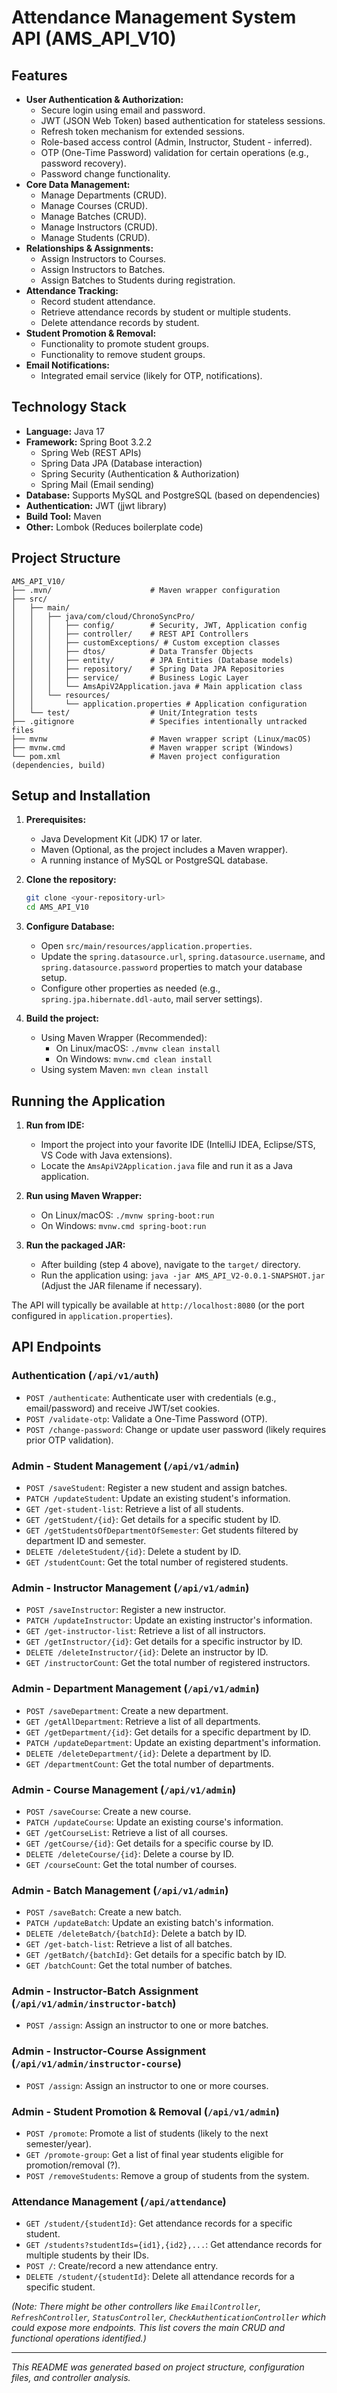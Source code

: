 # Attendance Management System API (AMS_API_V10)



## Features

*   **User Authentication & Authorization:**
    *   Secure login using email and password.
    *   JWT (JSON Web Token) based authentication for stateless sessions.
    *   Refresh token mechanism for extended sessions.
    *   Role-based access control (Admin, Instructor, Student - inferred).
    *   OTP (One-Time Password) validation for certain operations (e.g., password recovery).
    *   Password change functionality.
*   **Core Data Management:**
    *   Manage Departments (CRUD).
    *   Manage Courses (CRUD).
    *   Manage Batches (CRUD).
    *   Manage Instructors (CRUD).
    *   Manage Students (CRUD).
*   **Relationships & Assignments:**
    *   Assign Instructors to Courses.
    *   Assign Instructors to Batches.
    *   Assign Batches to Students during registration.
*   **Attendance Tracking:**
    *   Record student attendance.
    *   Retrieve attendance records by student or multiple students.
    *   Delete attendance records by student.
*   **Student Promotion & Removal:**
    *   Functionality to promote student groups.
    *   Functionality to remove student groups.
*   **Email Notifications:**
    *   Integrated email service (likely for OTP, notifications).

## Technology Stack

*   **Language:** Java 17
*   **Framework:** Spring Boot 3.2.2
    *   Spring Web (REST APIs)
    *   Spring Data JPA (Database interaction)
    *   Spring Security (Authentication & Authorization)
    *   Spring Mail (Email sending)
*   **Database:** Supports MySQL and PostgreSQL (based on dependencies)
*   **Authentication:** JWT (jjwt library)
*   **Build Tool:** Maven
*   **Other:** Lombok (Reduces boilerplate code)

## Project Structure

```
AMS_API_V10/
├── .mvn/                      # Maven wrapper configuration
├── src/
│   ├── main/
│   │   ├── java/com/cloud/ChronoSyncPro/
│   │   │   ├── config/        # Security, JWT, Application config
│   │   │   ├── controller/    # REST API Controllers
│   │   │   ├── customExceptions/ # Custom exception classes
│   │   │   ├── dtos/          # Data Transfer Objects
│   │   │   ├── entity/        # JPA Entities (Database models)
│   │   │   ├── repository/    # Spring Data JPA Repositories
│   │   │   ├── service/       # Business Logic Layer
│   │   │   └── AmsApiV2Application.java # Main application class
│   │   └── resources/
│   │       └── application.properties # Application configuration
│   └── test/                  # Unit/Integration tests
├── .gitignore                 # Specifies intentionally untracked files
├── mvnw                       # Maven wrapper script (Linux/macOS)
├── mvnw.cmd                   # Maven wrapper script (Windows)
└── pom.xml                    # Maven project configuration (dependencies, build)
```

## Setup and Installation

1.  **Prerequisites:**
    *   Java Development Kit (JDK) 17 or later.
    *   Maven (Optional, as the project includes a Maven wrapper).
    *   A running instance of MySQL or PostgreSQL database.

2.  **Clone the repository:**
    ```bash
    git clone <your-repository-url>
    cd AMS_API_V10
    ```

3.  **Configure Database:**
    *   Open `src/main/resources/application.properties`.
    *   Update the `spring.datasource.url`, `spring.datasource.username`, and `spring.datasource.password` properties to match your database setup.
    *   Configure other properties as needed (e.g., `spring.jpa.hibernate.ddl-auto`, mail server settings).

4.  **Build the project:**
    *   Using Maven Wrapper (Recommended):
        *   On Linux/macOS: `./mvnw clean install`
        *   On Windows: `mvnw.cmd clean install`
    *   Using system Maven: `mvn clean install`

## Running the Application

1.  **Run from IDE:**
    *   Import the project into your favorite IDE (IntelliJ IDEA, Eclipse/STS, VS Code with Java extensions).
    *   Locate the `AmsApiV2Application.java` file and run it as a Java application.

2.  **Run using Maven Wrapper:**
    *   On Linux/macOS: `./mvnw spring-boot:run`
    *   On Windows: `mvnw.cmd spring-boot:run`

3.  **Run the packaged JAR:**
    *   After building (step 4 above), navigate to the `target/` directory.
    *   Run the application using: `java -jar AMS_API_V2-0.0.1-SNAPSHOT.jar` (Adjust the JAR filename if necessary).

The API will typically be available at `http://localhost:8080` (or the port configured in `application.properties`).

## API Endpoints

### Authentication (`/api/v1/auth`)
*   `POST /authenticate`: Authenticate user with credentials (e.g., email/password) and receive JWT/set cookies.
*   `POST /validate-otp`: Validate a One-Time Password (OTP).
*   `POST /change-password`: Change or update user password (likely requires prior OTP validation).

### Admin - Student Management (`/api/v1/admin`)
*   `POST /saveStudent`: Register a new student and assign batches.
*   `PATCH /updateStudent`: Update an existing student's information.
*   `GET /get-student-list`: Retrieve a list of all students.
*   `GET /getStudent/{id}`: Get details for a specific student by ID.
*   `GET /getStudentsOfDepartmentOfSemester`: Get students filtered by department ID and semester.
*   `DELETE /deleteStudent/{id}`: Delete a student by ID.
*   `GET /studentCount`: Get the total number of registered students.

### Admin - Instructor Management (`/api/v1/admin`)
*   `POST /saveInstructor`: Register a new instructor.
*   `PATCH /updateInstructor`: Update an existing instructor's information.
*   `GET /get-instructor-list`: Retrieve a list of all instructors.
*   `GET /getInstructor/{id}`: Get details for a specific instructor by ID.
*   `DELETE /deleteInstructor/{id}`: Delete an instructor by ID.
*   `GET /instructorCount`: Get the total number of registered instructors.

### Admin - Department Management (`/api/v1/admin`)
*   `POST /saveDepartment`: Create a new department.
*   `GET /getAllDepartment`: Retrieve a list of all departments.
*   `GET /getDepartment/{id}`: Get details for a specific department by ID.
*   `PATCH /updateDepartment`: Update an existing department's information.
*   `DELETE /deleteDepartment/{id}`: Delete a department by ID.
*   `GET /departmentCount`: Get the total number of departments.

### Admin - Course Management (`/api/v1/admin`)
*   `POST /saveCourse`: Create a new course.
*   `PATCH /updateCourse`: Update an existing course's information.
*   `GET /getCourseList`: Retrieve a list of all courses.
*   `GET /getCourse/{id}`: Get details for a specific course by ID.
*   `DELETE /deleteCourse/{id}`: Delete a course by ID.
*   `GET /courseCount`: Get the total number of courses.

### Admin - Batch Management (`/api/v1/admin`)
*   `POST /saveBatch`: Create a new batch.
*   `PATCH /updateBatch`: Update an existing batch's information.
*   `DELETE /deleteBatch/{batchId}`: Delete a batch by ID.
*   `GET /get-batch-list`: Retrieve a list of all batches.
*   `GET /getBatch/{batchId}`: Get details for a specific batch by ID.
*   `GET /batchCount`: Get the total number of batches.

### Admin - Instructor-Batch Assignment (`/api/v1/admin/instructor-batch`)
*   `POST /assign`: Assign an instructor to one or more batches.

### Admin - Instructor-Course Assignment (`/api/v1/admin/instructor-course`)
*   `POST /assign`: Assign an instructor to one or more courses.

### Admin - Student Promotion & Removal (`/api/v1/admin`)
*   `POST /promote`: Promote a list of students (likely to the next semester/year).
*   `GET /promote-group`: Get a list of final year students eligible for promotion/removal (?).
*   `POST /removeStudents`: Remove a group of students from the system.

### Attendance Management (`/api/attendance`)
*   `GET /student/{studentId}`: Get attendance records for a specific student.
*   `GET /students?studentIds={id1},{id2},...`: Get attendance records for multiple students by their IDs.
*   `POST /`: Create/record a new attendance entry.
*   `DELETE /student/{studentId}`: Delete all attendance records for a specific student.

*(Note: There might be other controllers like `EmailController`, `RefreshController`, `StatusController`, `CheckAuthenticationController` which could expose more endpoints. This list covers the main CRUD and functional operations identified.)*

---

*This README was generated based on project structure, configuration files, and controller analysis.*
